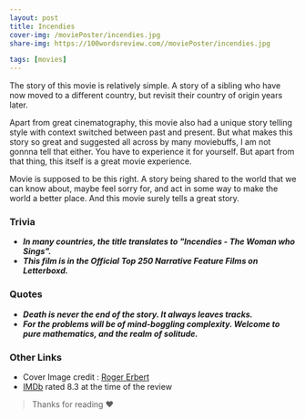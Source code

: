 ```yaml
---
layout: post
title: Incendies
cover-img: /moviePoster/incendies.jpg
share-img: https://100wordsreview.com//moviePoster/incendies.jpg

tags: [movies]
---
```


The story of this movie is relatively simple. A story of a sibling who have now moved to a different country, but revisit their country of origin years later. 

Apart from great cinematography, this movie also had a unique story telling style with context switched between past and present. But what makes this story so great and suggested all across by many moviebuffs, I am 
not gonnna tell that either. You have to experience it for yourself. But apart from that thing, this itself is a great movie experience.

Movie is supposed to be this right. A story being shared to the world that we can know about, maybe feel sorry for, and act in some way to make the world a better place. And this movie surely tells a great story.


### Trivia
* ***In many countries, the title translates to "Incendies - The Woman who Sings".***
* ***This film is in the Official Top 250 Narrative Feature Films on Letterboxd.***

### Quotes
* ***Death is never the end of the story. It always leaves tracks.***
* ***For the problems will be of mind-boggling complexity. Welcome to pure mathematics, and the realm of solitude.*** 

### Other Links
* Cover Image credit : [Roger Erbert](https://www.rogerebert.com/reviews/incendies-2011)
* [IMDb](https://www.imdb.com/title/tt1255953) rated 8.3 at the time of the review



> Thanks for reading ❤
